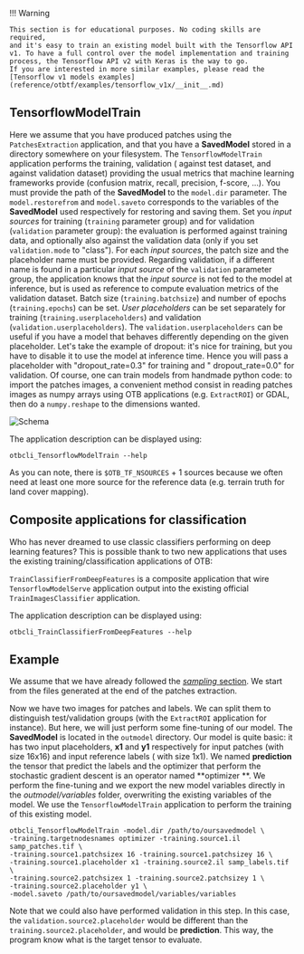 !!! Warning

	This section is for educational purposes. No coding skills are required,
	and it's easy to train an existing model built with the Tensorflow API
	v1. To have a full control over the model implementation and training 
	process, the Tensorflow API v2 with Keras is the way to go.
    If you are interested in more similar examples, please read the 
    [Tensorflow v1 models examples](reference/otbtf/examples/tensorflow_v1x/__init__.md)
	
## TensorflowModelTrain

Here we assume that you have produced patches using the `PatchesExtraction`
application, and that you have a **SavedModel** stored in a directory somewhere
on your filesystem.
The `TensorflowModelTrain` application performs the training, validation (
against test dataset, and against validation dataset) providing the usual
metrics that machine learning frameworks provide (confusion matrix, recall,
precision, f-score, ...).
You must provide the path of the **SavedModel** to the `model.dir` parameter.
The `model.restorefrom` and `model.saveto` corresponds to the variables of the
**SavedModel** used respectively for restoring and saving them.
Set you _input sources_ for training (`training` parameter group) and for
validation (`validation` parameter group): the evaluation is performed against
training data, and optionally also against the validation data (only if you
set `validation.mode` to "class").
For each _input sources_, the patch size and the placeholder name must be
provided.
Regarding validation, if a different name is found in a particular _input
source_ of the `validation` parameter group, the application knows that the
_input source_ is not fed to the model at inference, but is used as reference
to compute evaluation metrics of the validation dataset.
Batch size (`training.batchsize`) and number of epochs (`training.epochs`) can
be set.
_User placeholders_ can be set separately for
training (`training.userplaceholders`) and
validation (`validation.userplaceholders`).
The `validation.userplaceholders` can be useful if you have a model that
behaves differently depending on the given placeholder.
Let's take the example of dropout: it's nice for training, but you have to
disable it to use the model at inference time.
Hence you will pass a placeholder with "dropout\_rate=0.3" for training and "
dropout\_rate=0.0" for validation.
Of course, one can train models from handmade python code: to import the
patches images, a convenient method consist in reading patches images as numpy
arrays using OTB applications (e.g. `ExtractROI`) or GDAL, then do a
`numpy.reshape` to the dimensions wanted.

![Schema](https://gitlab.irstea.fr/remi.cresson/otbtf/-/raw/develop/doc/images/model_training.png)

The application description can be displayed using:

```commandLine
otbcli_TensorflowModelTrain --help
```

As you can note, there is `$OTB_TF_NSOURCES` + 1 sources because we often need
at least one more source for the reference data (e.g. terrain truth for land
cover mapping).

## Composite applications for classification

Who has never dreamed to use classic classifiers performing on deep learning
features?
This is possible thank to two new applications that uses the existing
training/classification applications of OTB:

`TrainClassifierFromDeepFeatures` is a composite application that wire 
`TensorflowModelServe` application output into the existing official 
`TrainImagesClassifier` application.

The application description can be displayed using:

```commandLine
otbcli_TrainClassifierFromDeepFeatures --help
```

## Example

We assume that we have already followed the 
[*sampling* section](app_sampling.html). We start from the files generated at 
the end of the patches extraction.

Now we have two images for patches and labels.
We can split them to distinguish test/validation groups (with the `ExtractROI`
 application for instance).
But here, we will just perform some fine-tuning of our model.
The **SavedModel** is located in the `outmodel` directory.
Our model is quite basic: it has two input placeholders, **x1** and **y1**
respectively for input patches (with size 16x16) and input reference labels (
with size 1x1).
We named **prediction** the tensor that predict the labels and the optimizer
that perform the stochastic gradient descent is an operator named **optimizer
**.
We perform the fine-tuning and we export the new model variables directly in
the _outmodel/variables_ folder, overwriting the existing variables of the
model.
We use the `TensorflowModelTrain` application to perform the training of this
existing model.

```
otbcli_TensorflowModelTrain -model.dir /path/to/oursavedmodel \
-training.targetnodesnames optimizer -training.source1.il samp_patches.tif \
-training.source1.patchsizex 16 -training.source1.patchsizey 16 \
-training.source1.placeholder x1 -training.source2.il samp_labels.tif \
-training.source2.patchsizex 1 -training.source2.patchsizey 1 \
-training.source2.placeholder y1 \
-model.saveto /path/to/oursavedmodel/variables/variables
```

Note that we could also have performed validation in this step. In this case,
the `validation.source2.placeholder` would be different than
the `training.source2.placeholder`, and would be **prediction**. This way, the
program know what is the target tensor to evaluate.

